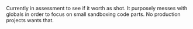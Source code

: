 Currently in assessment to see if it worth as shot.
It purposely messes with globals in order to focus on small sandboxing code parts. No production projects wants that.